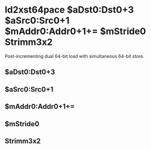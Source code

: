 # ld2xst64pace $aDst0:Dst0+3 $aSrc0:Src0+1 $mAddr0:Addr0+1+= $mStride0 Strimm3x2

Post-incrementing dual 64-bit load with simultaneous 64-bit store.


## $aDst0:Dst0+3

## $aSrc0:Src0+1

## $mAddr0:Addr0+1+=

## $mStride0

## Strimm3x2


